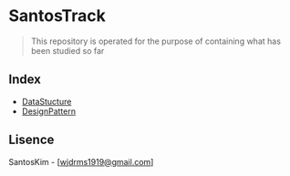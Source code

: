 # SantosTrack

> This repository is operated for the purpose of containing what has been studied so far

## Index
* [DataStucture](https://github.com/SangchoKim/SantosTrack/tree/master/dataStructure)
* [DesignPattern](https://github.com/SangchoKim/SantosTrack/tree/master/designPattern)

## Lisence
SantosKim - [wjdrms1919@gmail.com]
